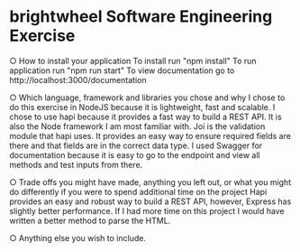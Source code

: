 # brightwheel Software Engineering Exercise

○ How to install your application 
To install run "npm install"
To run application run "npm run start"
To view documentation go to http://localhost:3000/documentation

○ Which language, framework and libraries you chose and why 
I chose to do this exercise in NodeJS because it is lightweight, fast and scalable. 
I chose to use hapi because it provides a fast way to build a REST API. It is also the Node framework I am most familiar with.
Joi is the validation module that hapi uses. It provides an easy way to ensure required fields are there and that fields are in the correct data type.
I used Swagger for documentation because it is easy to go to the endpoint and view all methods and test inputs from there.

○ Trade offs you might have made, anything you left out, or what you 
might do differently if you were to spend additional time on the project 
Hapi provides an easy and robust way to build a REST API, however, Express has slightly better performance.
If I had more time on this project I would have written a better method to parse the HTML.

○ Anything else you wish to include. 
